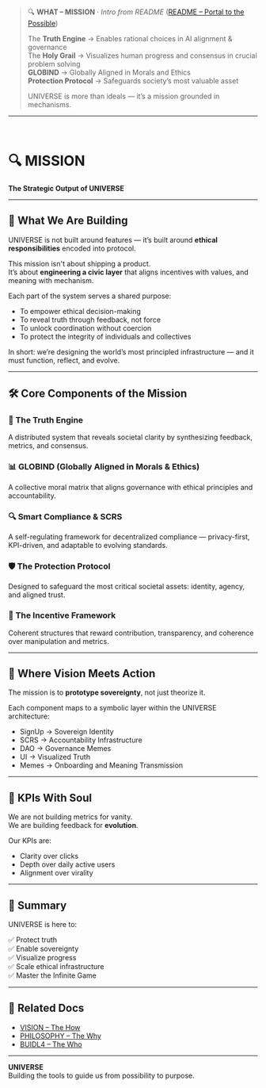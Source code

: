 > 🔍 **WHAT – MISSION** · _Intro from README_ ([README – Portal to the Possible](../README.md#🔍-mission--the-what))  
>  
> The **Truth Engine** → Enables rational choices in AI alignment & governance  
> The **Holy Grail** → Visualizes human progress and consensus in crucial problem solving  
> **GLOBIND** → Globally Aligned in Morals and Ethics  
> **Protection Protocol** → Safeguards society’s most valuable asset  
>  
> UNIVERSE is more than ideals — it’s a mission grounded in mechanisms.

---

<br>

# 🔍 MISSION  
**The Strategic Output of UNIVERSE**

---

## 🎯 What We Are Building

UNIVERSE is not built around features — it’s built around **ethical responsibilities** encoded into protocol.  

This mission isn't about shipping a product.  
It’s about **engineering a civic layer** that aligns incentives with values, and meaning with mechanism.

Each part of the system serves a shared purpose:

- To empower ethical decision-making  
- To reveal truth through feedback, not force  
- To unlock coordination without coercion  
- To protect the integrity of individuals and collectives

In short: we’re designing the world’s most principled infrastructure — and it must function, reflect, and evolve.

---

## 🛠️ Core Components of the Mission

### 🧠 The Truth Engine  
A distributed system that reveals societal clarity by synthesizing feedback, metrics, and consensus.

### 📊 GLOBIND (Globally Aligned in Morals & Ethics)  
A collective moral matrix that aligns governance with ethical principles and accountability.

### 🔍 Smart Compliance & SCRS  
A self-regulating framework for decentralized compliance — privacy-first, KPI-driven, and adaptable to evolving standards.

### 🛡️ The Protection Protocol  
Designed to safeguard the most critical societal assets: identity, agency, and aligned trust.

### 🌱 The Incentive Framework  
Coherent structures that reward contribution, transparency, and coherence over manipulation and metrics.

---

## 🧪 Where Vision Meets Action

The mission is to **prototype sovereignty**, not just theorize it.

Each component maps to a symbolic layer within the UNIVERSE architecture:
- SignUp → Sovereign Identity  
- SCRS → Accountability Infrastructure  
- DAO → Governance Memes  
- UI → Visualized Truth  
- Memes → Onboarding and Meaning Transmission

---

## 📐 KPIs With Soul

We are not building metrics for vanity.  
We are building feedback for **evolution**.

Our KPIs are:
- Clarity over clicks  
- Depth over daily active users  
- Alignment over virality

---

## 📌 Summary

UNIVERSE is here to:

✅ Protect truth  
✅ Enable sovereignty  
✅ Visualize progress  
✅ Scale ethical infrastructure  
✅ Master the Infinite Game

---

## 🧠 Related Docs

- [VISION – The How](VISION.md)  
- [PHILOSOPHY – The Why](PHILOSOPHY.md)  
- [BUIDL4 – The Who](BUIDL4.md)

---

**UNIVERSE**  
Building the tools to guide us from possibility to purpose.

